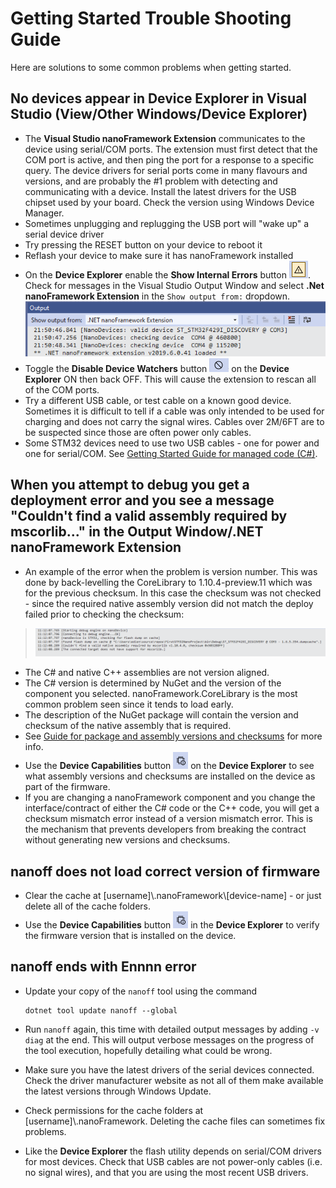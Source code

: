 # Getting Started Trouble Shooting Guide

Here are solutions to some common problems when getting started.

## No devices appear in **Device Explorer** in Visual Studio (View/Other Windows/Device Explorer)

- The **Visual Studio nanoFramework Extension** communicates to the device using serial/COM ports.  The extension must first detect that the COM port is active, and then ping the port for a response to a specific query.  The device drivers for serial ports come in many flavours and versions, and are probably the #1 problem with detecting and communicating with a device.  Install the latest drivers for the USB chipset used by your board.  Check the version using Windows Device Manager.  
- Sometimes unplugging and replugging the USB port will "wake up" a serial device driver
- Try pressing the RESET button on your device to reboot it
- Reflash your device to make sure it has nanoFramework installed
- On the **Device Explorer** enable the **Show Internal Errors** button ![Show Internal Errors](../../images/getting-started-guides/show-internal-errors.png). Check for messages in the Visual Studio Output Window and select **.Net nanoFramework Extension** in the `Show output from:` dropdown. <BR/>![nanoFramework Extension Output Window](../../images/getting-started-guides/nf-extension-output-window.png)
- Toggle the **Disable Device Watchers** button ![Disable Device Watchers](../../images/getting-started-guides/disable-device-watchers.png) on the **Device Explorer** ON then back OFF.  This will cause the extension to rescan all of the COM ports.
- Try a different USB cable, or test cable on a known good device.  Sometimes it is difficult to tell if a cable was only intended to be used for charging and does not carry the signal wires.  Cables over 2M/6FT are to be suspected since those are often power only cables.
- Some STM32 devices need to use two USB cables - one for power and one for serial/COM. See [Getting Started Guide for managed code (C#)](../getting-started-guides/getting-started-managed.md).

## When you attempt to debug you get a deployment error and you see a message "Couldn't find a valid assembly required by mscorlib..." in the Output Window/.NET nanoFramework Extension

- An example of the error when the problem is version number.  This was done by back-levelling the CoreLibrary to 1.10.4-preview.11 which was for the previous checksum. In this case the checksum was not checked - since the required native assembly version did not match the deploy failed prior to checking the checksum:

>![mscorlib version mismatch](../../images/getting-started-guides/mscorlib-version-mismatch.png)

- The C# and native C++ assemblies are not version aligned.
- The C# version is determined by NuGet and the version of the component you selected. nanoFramework.CoreLibrary is the most common problem seen since it tends to load early.  
- The description of the NuGet package will contain the version and checksum of the native assembly that is required.
- See [Guide for package and assembly versions and checksums](guide-version-checksums.md) for more info.
- Use the **Device Capabilities** button ![Device Capabilities](../../images/getting-started-guides/device-capabilities.png) on the **Device Explorer** to see what assembly versions and checksums are installed on the device as part of the firmware.
- If you are changing a nanoFramework component and you change the interface/contract of either the C# code or the C++ code, you will get a checksum mismatch error instead of a version mismatch error.  This is the mechanism that prevents developers from breaking the contract without generating new versions and checksums.

## nanoff does not load correct version of firmware

- Clear the cache at [username]\\.nanoFramework\\[device-name] - or just delete all of the cache folders.
- Use the **Device Capabilities** button ![Device Capabilities](../../images/getting-started-guides/device-capabilities.png) in the **Device Explorer** to verify the firmware version that is installed on the device.

## nanoff ends with Ennnn error

- Update your copy of the `nanoff` tool using the command

    ```console
    dotnet tool update nanoff --global
    ```

- Run `nanoff` again, this time with detailed output messages by adding `-v diag` at the end. This will output verbose messages on the progress of the tool execution, hopefully detailing what could be wrong.
- Make sure you have the latest drivers of the serial devices connected. Check the driver manufacturer website as not all of them make available the latest versions through Windows Update.
- Check permissions for the cache folders at [username]\\.nanoFramework.  Deleting the cache files can sometimes fix problems.
- Like the **Device Explorer** the flash utility depends on serial/COM drivers for most devices.  Check that USB cables are not power-only cables (i.e. no signal wires), and that you are using the most recent USB drivers.
